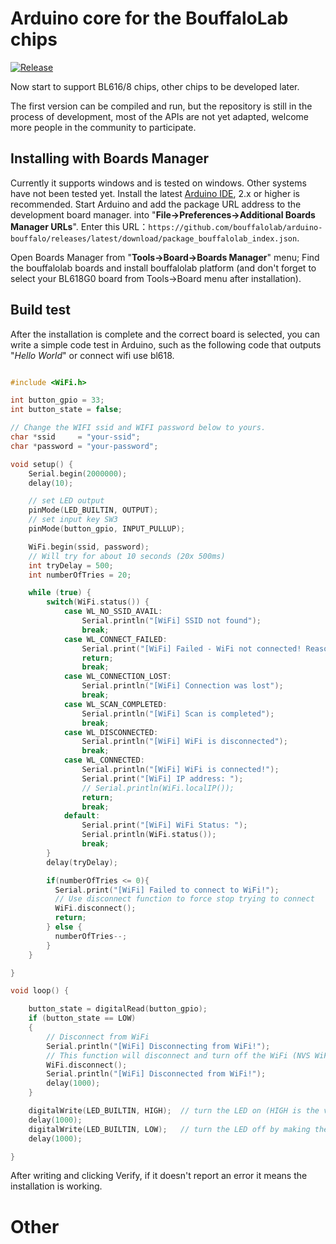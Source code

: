 # Arduino core for the BouffaloLab chips
[![Release](https://img.shields.io/github/v/release/bouffalolab/arduino-bouffalo?style=plastic)](https://github.com/bouffalolab/arduino-bouffalo/releases)

Now start to support BL616/8 chips, other chips to be developed later.

The first version can be compiled and run, but the repository is still in the process of development, most of the APIs are not yet adapted, welcome more people in the community to participate.

## Installing with Boards Manager

Currently it supports windows and is tested on windows. Other systems have not been tested yet.
Install the latest [Arduino IDE](https://www.arduino.cc/en/software), 2.x or higher is recommended.
Start Arduino and add the package URL address to the development board manager. into "**File->Preferences->Additional Boards Manager URLs**".
Enter this URL：`https://github.com/bouffalolab/arduino-bouffalo/releases/latest/download/package_bouffalolab_index.json`.

Open Boards Manager from  "**Tools->Board->Boards Manager**" menu; Find the bouffalolab boards and install bouffalolab platform (and don't forget to select your BL618G0 board from Tools->Board menu after installation).

## Build test

After the installation is complete and the correct board is selected, you can write a simple code test in Arduino, such as the following code that outputs "*Hello World*" or connect wifi use bl618.

```c

#include <WiFi.h>

int button_gpio = 33;
int button_state = false;

// Change the WIFI ssid and WIFI password below to yours.
char *ssid     = "your-ssid";
char *password = "your-password";

void setup() {
    Serial.begin(2000000);
    delay(10);

    // set LED output
    pinMode(LED_BUILTIN, OUTPUT);
    // set input key SW3
    pinMode(button_gpio, INPUT_PULLUP);

    WiFi.begin(ssid, password);
    // Will try for about 10 seconds (20x 500ms)
    int tryDelay = 500;
    int numberOfTries = 20;

    while (true) {
        switch(WiFi.status()) {
            case WL_NO_SSID_AVAIL:
                Serial.println("[WiFi] SSID not found");
                break;
            case WL_CONNECT_FAILED:
                Serial.print("[WiFi] Failed - WiFi not connected! Reason: ");
                return;
                break;
            case WL_CONNECTION_LOST:
                Serial.println("[WiFi] Connection was lost");
                break;
            case WL_SCAN_COMPLETED:
                Serial.println("[WiFi] Scan is completed");
                break;
            case WL_DISCONNECTED:
                Serial.println("[WiFi] WiFi is disconnected");
                break;
            case WL_CONNECTED:
                Serial.println("[WiFi] WiFi is connected!");
                Serial.print("[WiFi] IP address: ");
                // Serial.println(WiFi.localIP());
                return;
                break;
            default:
                Serial.print("[WiFi] WiFi Status: ");
                Serial.println(WiFi.status());
                break;
        }
        delay(tryDelay);

        if(numberOfTries <= 0){
          Serial.print("[WiFi] Failed to connect to WiFi!");
          // Use disconnect function to force stop trying to connect
          WiFi.disconnect();
          return;
        } else {
          numberOfTries--;
        }
    }

}

void loop() {

    button_state = digitalRead(button_gpio);
    if (button_state == LOW)
    {
        // Disconnect from WiFi
        Serial.println("[WiFi] Disconnecting from WiFi!");
        // This function will disconnect and turn off the WiFi (NVS WiFi data is kept)
        WiFi.disconnect();
        Serial.println("[WiFi] Disconnected from WiFi!");
        delay(1000);
    }

    digitalWrite(LED_BUILTIN, HIGH);  // turn the LED on (HIGH is the voltage level)
    delay(1000);
    digitalWrite(LED_BUILTIN, LOW);   // turn the LED off by making the voltage LOW
    delay(1000);

}

```

After writing and clicking Verify, if it doesn't report an error it means the installation is working.

# Other


